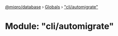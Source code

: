 [@miqro/database](../README.md) › [Globals](../globals.md) › ["cli/automigrate"](_cli_automigrate_.md)

# Module: "cli/automigrate"


